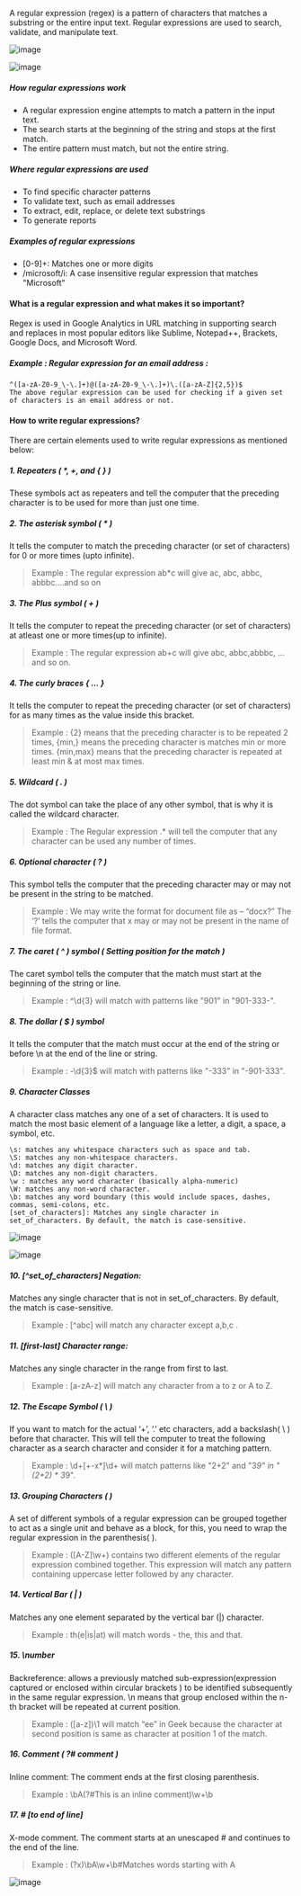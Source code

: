 A regular expression (regex) is a pattern of characters that matches a substring or the entire input text. Regular expressions are used to search, validate, and manipulate text.

![image](https://github.com/user-attachments/assets/38080937-0d9e-4ca3-aade-304db06bc744)

![image](https://github.com/user-attachments/assets/41c52470-8d50-4e9c-b136-7735db26f8b0)

##### How regular expressions work

- A regular expression engine attempts to match a pattern in the input text.
- The search starts at the beginning of the string and stops at the first match.
- The entire pattern must match, but not the entire string. 

##### Where regular expressions are used 

- To find specific character patterns
- To validate text, such as email addresses
- To extract, edit, replace, or delete text substrings
- To generate reports

##### Examples of regular expressions 

- [0-9]+: Matches one or more digits
- /microsoft/i: A case insensitive regular expression that matches "Microsoft"


#### What is a regular expression and what makes it so important? 

Regex is used in Google Analytics in URL matching in supporting search and replaces in most popular editors like Sublime, Notepad++, Brackets, Google Docs, and Microsoft Word.

##### Example :  Regular expression for an email address :

```
^([a-zA-Z0-9_\-\.]+)@([a-zA-Z0-9_\-\.]+)\.([a-zA-Z]{2,5})$ 
The above regular expression can be used for checking if a given set of characters is an email address or not. 
```

#### How to write regular expressions?

There are certain elements  used to write regular expressions as mentioned below:

##### 1. Repeaters (  *, +, and { } )  

These symbols act as repeaters and tell the computer that the preceding character is to be used for more than just one time.

##### 2. The asterisk symbol ( * )

It tells the computer to match the preceding character (or set of characters) for 0 or more times (upto infinite).

> Example : The regular expression ab*c will give ac, abc, abbc, abbbc….and so on

##### 3. The Plus symbol ( + ) 

It tells the computer to repeat the preceding character (or set of characters) at atleast one or more times(up to infinite).

> Example : The regular expression ab+c will give abc, abbc,abbbc, … and so on.

##### 4. The curly braces { … } 

It tells the computer to repeat the preceding character (or set of characters) for as many times as the value inside this bracket.

> Example : {2} means that the preceding character is to be repeated 2 
times, {min,} means the preceding character is matches min or  more 
times. {min,max} means that the preceding character is repeated at
least min & at most max times.

##### 5. Wildcard ( . ) 

The dot symbol can take the place of any other symbol, that is why it is called the wildcard character.

> Example : The Regular expression .* will tell the computer that any character
can be used any number of times.

##### 6. Optional character ( ? ) 

This symbol tells the computer that the preceding character may or may not be present in the string to be matched.

> Example : We may write the format for document file as – “docx?” The ‘?’ tells the computer that x may or may not be 
present in the name of file format.

##### 7. The caret ( ^ ) symbol ( Setting position for the match )

The caret symbol tells the computer that the match must start at the beginning of the string or line.

> Example : ^\d{3} will match with patterns like "901" in "901-333-".

##### 8.  The dollar ( $ ) symbol 

It tells the computer that the match must occur at the end of the string or before \n at the end of the line or string.

> Example : -\d{3}$  will match with patterns like "-333" in "-901-333".

##### 9. Character Classes 

A character class matches any one of a set of characters. It is used to match the most basic element of a language like a letter, a digit, a space, a symbol, etc. 

```
\s: matches any whitespace characters such as space and tab.
\S: matches any non-whitespace characters.
\d: matches any digit character.
\D: matches any non-digit characters.
\w : matches any word character (basically alpha-numeric)
\W: matches any non-word character.
\b: matches any word boundary (this would include spaces, dashes, commas, semi-colons, etc.
[set_of_characters]: Matches any single character in set_of_characters. By default, the match is case-sensitive.
```

![image](https://github.com/user-attachments/assets/3be44c52-0528-4a16-b1ed-41b7860cd66f)

![image](https://github.com/user-attachments/assets/501d6cb0-504b-42ad-a7a1-e3321244853d)

##### 10. [^set_of_characters] Negation: 

Matches any single character that is not in set_of_characters. By default, the match is case-sensitive.

> Example : [^abc] will match any character except a,b,c .

##### 11. [first-last] Character range: 

Matches any single character in the range from first to last.

> Example : [a-zA-z] will match any character from a to z or A to Z.

##### 12. The Escape Symbol (  \  ) 

If you want to match for the actual ‘+’, ‘.’ etc characters, add a backslash( \ ) before that character. This will tell the computer to treat the following character as a search character and consider it for a matching pattern.

> Example : \d+[\+-x\*]\d+ will match patterns like "2+2" and "3*9" in "(2+2) * 3*9".

##### 13. Grouping Characters ( ) 

A set of different symbols of a regular expression can be grouped together to act as a single unit and behave as a block, for this, you need to wrap the regular expression in the parenthesis( ).

> Example : ([A-Z]\w+) contains two different elements of the regular expression combined together. This expression will match any pattern containing uppercase letter followed by any character.

##### 14. Vertical Bar (  |  ) 

Matches any one element separated by the vertical bar (|) character.

> Example :  th(e|is|at) will match words - the, this and that.

##### 15. \number 

Backreference: allows a previously matched sub-expression(expression captured or enclosed within circular brackets ) to be identified subsequently in the same regular expression. \n means that group enclosed within the n-th bracket will be repeated at current position.

> Example : ([a-z])\1 will match “ee” in Geek because the character at second position is same as character at position 1 of the match.

##### 16. Comment ( ?# comment ) 

Inline comment: The comment ends at the first closing parenthesis.

> Example : \bA(?#This is an inline comment)\w+\b

##### 17. # [to end of line] 

X-mode comment. The comment starts at an unescaped # and continues to the end of the line.

> Example :  (?x)\bA\w+\b#Matches words starting with A

![image](https://github.com/user-attachments/assets/135bdc47-2b20-49cd-9962-fa86806da806)

